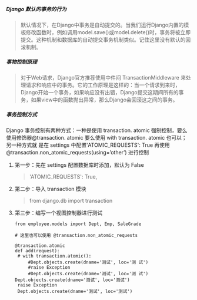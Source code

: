 ##### Django 默认的事务的行为

> 默认情况下，在Django中事务是自动提交的。当我们运行Django内置的模板修改函数时，例如调用model.save()或model.delete()时，事务将被立即提交。这种机制和数据库的自动提交事务机制类似。记住这里没有默认的回滚机制。 

##### 事物控制原理

> 对于Web请求，Django官方推荐使用中件间 TransactionMiddleware 来处理请求和响应中的事务。它的工作原理是这样的：当一个请求到来时，Django开始一个事务，如果响应没有出错，Django提交这期间所有的事务，如果view中的函数抛出异常，那么Django会回滚这之间的事务。 

##### 事务控制方式

Django 事务控制有两种方式：一种是使用 transaction. atomic 强制控制，要么使用修饰器@transaction. atomic 要么使用 with transaction. atomic 也可以；另一种方式就 是在 settings 中配置'ATOMIC_REQUESTS': True 再使用 @transaction.non_atomic_requests(using=’other’) 进行控制 

1. 第一步：先在 settings 配置数据库时添加，默认为 False 

   > 'ATOMIC_REQUESTS': True, 

2. 第二步：导入 transaction 模块 

   > from django.db import transaction

3. 第三步：编写一个视图控制器进行测试

   ```
   from employee.models import Dept, Emp, SaleGrade 
    
   # 这里也可以使用 @transaction.non_atomic_requests 
   
   @transaction.atomic 
   def add(request):     
   	# with transaction.atomic():     
   		#Dept.objects.create(dname='测试', loc='测 试')     
   		#raise Exception     
   		#Dept.objects.create(dname='测试', loc='测 试')     		Dept.objects.create(dname='测试', loc='测试')     
   	raise Exception     
   	Dept.objects.create(dname='测试', loc='测试') 
   ```

   
